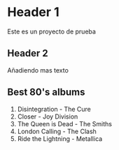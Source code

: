 # Header 1
Este es un proyecto de prueba

## Header 2
Añadiendo mas texto

## Best 80's albums
1. Disintegration - The Cure
2. Closer - Joy Division
3. The Queen is Dead - The Smiths
4. London Calling - The Clash
5. Ride the Lightning - Metallica 